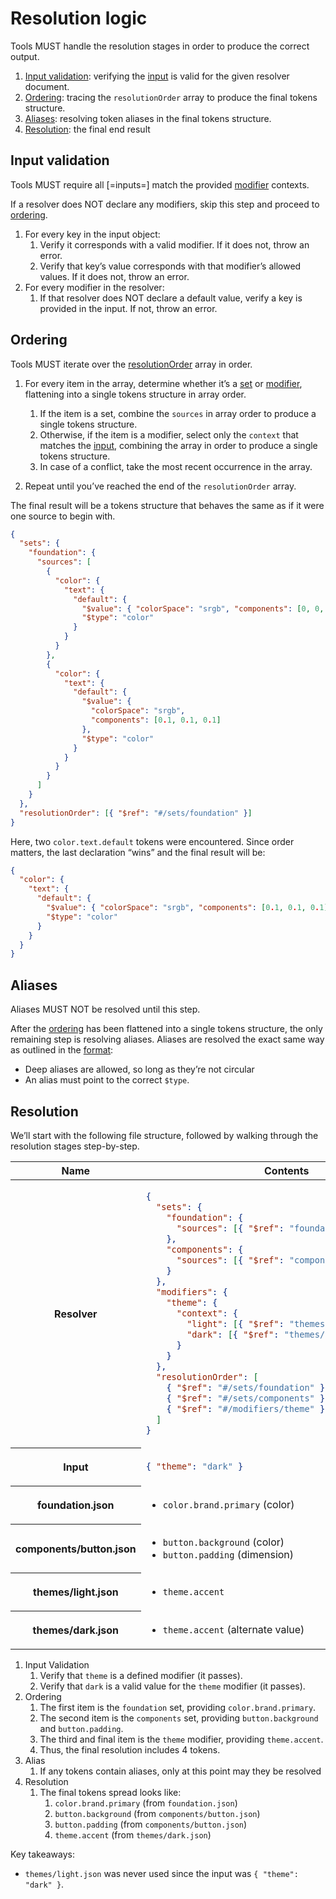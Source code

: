 # Resolution logic

Tools MUST handle the resolution stages in order to produce the correct output.

1. [Input validation](#input-validation): verifying the [input](#inputs) is valid for the given resolver document.
2. [Ordering](#ordering): tracing the `resolutionOrder` array to produce the final tokens structure.
3. [Aliases](#aliases): resolving token aliases in the final tokens structure.
4. [Resolution](#resolution-0): the final end result

## Input validation

Tools MUST require all [=inputs=] match the provided [modifier](#modifiers) contexts.

If a resolver does NOT declare any modifiers, skip this step and proceed to [ordering](#ordering).

1. For every key in the input object:
   1. Verify it corresponds with a valid modifier. If it does not, throw an error.
   1. Verify that key’s value corresponds with that modifier’s allowed values. If it does not, throw an error.
2. For every modifier in the resolver:
   1. If that resolver does NOT declare a default value, verify a key is provided in the input. If not, throw an error.

## Ordering

Tools MUST iterate over the [resolutionOrder](#resolution-order) array in order.

1. For every item in the array, determine whether it’s a [set](#sets) or [modifier](#modifiers), flattening into a single tokens structure in array order.
   1. If the item is a set, combine the `sources` in array order to produce a single tokens structure.
   1. Otherwise, if the item is a modifier, select only the `context` that matches the [input](#inputs), combining the array in order to produce a single tokens structure.
   1. In case of a conflict, take the most recent occurrence in the array.

1. Repeat until you’ve reached the end of the `resolutionOrder` array.

The final result will be a tokens structure that behaves the same as if it were one source to begin with.

<aside class="example" title="Conflict resolution">

```json
{
  "sets": {
    "foundation": {
      "sources": [
        {
          "color": {
            "text": {
              "default": {
                "$value": { "colorSpace": "srgb", "components": [0, 0, 0] },
                "$type": "color"
              }
            }
          }
        },
        {
          "color": {
            "text": {
              "default": {
                "$value": {
                  "colorSpace": "srgb",
                  "components": [0.1, 0.1, 0.1]
                },
                "$type": "color"
              }
            }
          }
        }
      ]
    }
  },
  "resolutionOrder": [{ "$ref": "#/sets/foundation" }]
}
```

Here, two `color.text.default` tokens were encountered. Since order matters, the last declaration “wins” and the final result will be:

```json
{
  "color": {
    "text": {
      "default": {
        "$value": { "colorSpace": "srgb", "components": [0.1, 0.1, 0.1] },
        "$type": "color"
      }
    }
  }
}
```

</aside>

## Aliases

Aliases MUST NOT be resolved until this step.

After the [ordering](#ordering) has been flattened into a single tokens structure, the only remaining step is resolving aliases. Aliases are resolved the exact same way as outlined in the [format](../format/#aliases-references):

- Deep aliases are allowed, so long as they’re not circular
- An alias must point to the correct `$type`.

## Resolution

<aside class="example" title="Theme resolution">

We’ll start with the following file structure, followed by walking through the resolution stages step-by-step.

<table>
<thead><tr><th>Name</th><th>Contents</th></tr></thead>

<tbody><tr><th>

Resolver

</th><td>

```json
{
  "sets": {
    "foundation": {
      "sources": [{ "$ref": "foundation.json" }]
    },
    "components": {
      "sources": [{ "$ref": "components/button.json" }]
    }
  },
  "modifiers": {
    "theme": {
      "context": {
        "light": [{ "$ref": "themes/light.json" }],
        "dark": [{ "$ref": "themes/dark.json" }]
      }
    }
  },
  "resolutionOrder": [
    { "$ref": "#/sets/foundation" },
    { "$ref": "#/sets/components" },
    { "$ref": "#/modifiers/theme" }
  ]
}
```

</td></tr><tr><th>

Input

</th><td>

```json
{ "theme": "dark" }
```

</td></tr><tr><th>

foundation.json

</th><td>

- `color.brand.primary` (color)

</td></tr><tr><th>

components/button.json

</th><td>

- `button.background` (color)
- `button.padding` (dimension)

</td></tr><tr><th>

themes/light.json

</th><td>

- `theme.accent`

</td></tr><tr><th>

themes/dark.json

</th><td>

- `theme.accent` (alternate value)

</td></tr></tbody></table>

1. Input Validation
   1. Verify that `theme` is a defined modifier (it passes).
   1. Verify that `dark` is a valid value for the `theme` modifier (it passes).
1. Ordering
   1. The first item is the `foundation` set, providing `color.brand.primary`.
   2. The second item is the `components` set, providing `button.background` and `button.padding`.
   3. The third and final item is the `theme` modifier, providing `theme.accent`.
   4. Thus, the final resolution includes 4 tokens.
1. Alias
   1. If any tokens contain aliases, only at this point may they be resolved
1. Resolution
   1. The final tokens spread looks like:
      1. `color.brand.primary` (from `foundation.json`)
      2. `button.background` (from `components/button.json`)
      3. `button.padding` (from `components/button.json`)
      4. `theme.accent` (from `themes/dark.json`)

Key takeaways:

- `themes/light.json` was never used since the input was `{ "theme": "dark" }`.

</aside>

